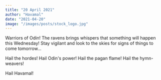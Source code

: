 ```yaml
---
title: "20 April 2021"
author: "Havamal"
date: "2021-04-20"
image: "/images/posts/stock_logo.jpg"
---
```


Warriors of Odin! The ravens brings whispers that something will happen this Wednesday! Stay vigilant and look to the skies for signs of things to come tomorrow...

Hail the hordes! Hail Odin's power! Hail the pagan flame! Hail the hymn-weavers! 

Hail Havamal!